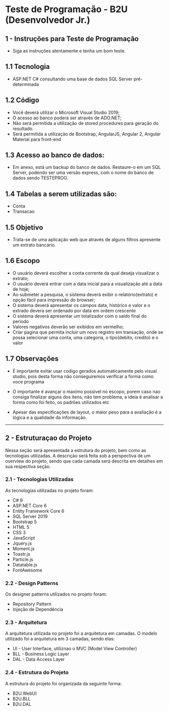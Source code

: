 # Teste de Programação - B2U (Desenvolvedor Jr.)
## 1 - Instruções para Teste de Programação
- Siga as instruções atentamente e tenha um bom teste.  

## 1.1 Tecnologia
- ASP.NET C# consultando uma base de dados SQL Server pré-determinada  

## 1.2 Código
- Você deverá utilizar o Microsoft Visual Studio 2019;
- O acesso ao banco poderá ser através de ADO.NET;
- Não será permitida a utilização de stored procedures para geração do resultado.
- Será permitida a utilização de Bootstrap, AngularJS, Angular 2, Angular Material para front-end

## 1.3 Acesso ao banco de dados:
- Em anexo, está um backup do banco de dados. Restaure-o em um SQL Server, podendo ser uma versão express, com o nome do banco de dados sendo TESTEPROG.

## 1.4 Tabelas a serem utilizadas são:
- Conta
- Transacao

## 1.5 Objetivo
- Trata-se de uma aplicação web que através de alguns filtros apresente um extrato bancário.

## 1.6 Escopo
- O usuário deverá escolher a conta corrente da qual deseja visualizar o extrato;
- O usuário deverá entrar com a data inicial para a visualização até a data de hoje;
- Ao submeter a pesquisa, o sistema deverá exibir o relatório(extrato) e opção fácil para impressão do browser;
- O sistema deverá apresentar os campos data, histórico e valor e o extrado devera ser ordenado por data em ordem crescente
- O sistema deverá apresentar um totalizador com o saldo final do periodo
- Valores negativos deverão ser exibidos em vermelho;
- Criar pagina que permita incluir um novo registro em transação, onde se possa selecionar uma conta, uma categoria, o tipo(debito, credito) e o valor

## 1.7 Observações
- É importante evitar usar codigo gerados automaticamente pelo visual studio, pois desta forma não conseguiremos verificar a forma como voce programa

- O importante é avançar o maximo possivel no escopo, porem caso nao consiga finalizar alguns dos itens, não tem problema, a ideia é analisar a forma como foi feito, os padrões utilizados etc

- Apesar das especificações de layout, o maior peso para a avaliação é a lógica e a qualidade da informação.

***

## 2 - Estruturaçao do Projeto
Nessa seção será apresentada a estrutura do projeto, bem como as tecnologias utilizadas. A descrição será feita sob a perspectiva de um overview do projeto, sendo que cada camada será descrita em detalhes em sua respectiva seção.

### 2.1 - Tecnologias Utilizadas
As tecnologias utilizadas no projeto foram:
- C# 9
- ASP.NET Core 6
- Entity Framework Core 6
- SQL Server 2019
- Bootstrap 5
- HTML 5
- CSS 3
- JavaScript
- Jquery.js
- Moment.js
- Toastr.js
- Particle.js
- Datatable.js
- FontAwesome

### 2.2 - Design Patterns
Os designer patterns utilizados no projeto foram:
- Repository Pattern
- Injeção de Dependência

### 2.3 - Arquitetura
A arquitetura utilizada no projeto foi a arquitetura em camadas. O modelo utilizado foi a arquitetura em 3 camadas, sendo elas:
- UI - User Interface, utiliznao o MVC (Model View Controller)
- BLL - Business Logic Layer
- DAL - Data Access Layer

### 2.4 - Estrutura do Projeto
A estrutura do projeto foi organizada da seguinte forma:
- B2U.WebUI
- B2U.BLL
- B2U.DAL